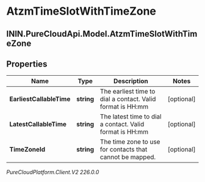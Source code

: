 # AtzmTimeSlotWithTimeZone

## ININ.PureCloudApi.Model.AtzmTimeSlotWithTimeZone

## Properties

|Name | Type | Description | Notes|
|------------ | ------------- | ------------- | -------------|
| **EarliestCallableTime** | **string** | The earliest time to dial a contact. Valid format is HH:mm | [optional] |
| **LatestCallableTime** | **string** | The latest time to dial a contact. Valid format is HH:mm | [optional] |
| **TimeZoneId** | **string** | The time zone to use for contacts that cannot be mapped. | [optional] |



_PureCloudPlatform.Client.V2 226.0.0_
